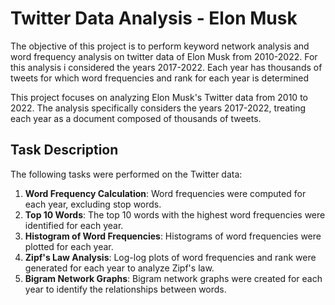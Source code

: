 # Twitter Data Analysis - Elon Musk

The objective of this project  is to perform keyword network analysis and word frequency analysis on twitter data of Elon Musk from 2010-2022. For this analysis i considered the years 2017-2022. Each year has thousands of tweets for which word frequencies and rank for each year is determined

This project focuses on analyzing Elon Musk's Twitter data from 2010 to 2022. The analysis specifically considers the years 2017-2022, treating each year as a document composed of thousands of tweets.

## Task Description

The following tasks were performed on the Twitter data:

1. **Word Frequency Calculation**: Word frequencies were computed for each year, excluding stop words.
2. **Top 10 Words**: The top 10 words with the highest word frequencies were identified for each year.
3. **Histogram of Word Frequencies**: Histograms of word frequencies were plotted for each year.
4. **Zipf's Law Analysis**: Log-log plots of word frequencies and rank were generated for each year to analyze Zipf's law.
5. **Bigram Network Graphs**: Bigram network graphs were created for each year to identify the relationships between words.




